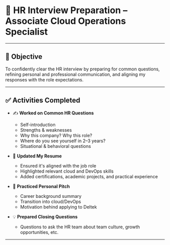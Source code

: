 # 💼 HR Interview Preparation – Associate Cloud Operations Specialist
---

## 📌 Objective

To confidently clear the HR interview by preparing for common questions, refining personal and professional communication, and aligning my responses with the role expectations.

---

## ✅ Activities Completed

- ✍️ **Worked on Common HR Questions**  
  - Self-introduction  
  - Strengths & weaknesses  
  - Why this company? Why this role?  
  - Where do you see yourself in 2–3 years?  
  - Situational & behavioral questions

- 📄 **Updated My Resume**  
  - Ensured it's aligned with the job role  
  - Highlighted relevant cloud and DevOps skills  
  - Added certifications, academic projects, and practical experience

- 💬 **Practiced Personal Pitch**  
  - Career background summary  
  - Transition into cloud/DevOps  
  - Motivation behind applying to Deltek

- 💡 **Prepared Closing Questions**  
  - Questions to ask the HR team about team culture, growth opportunities, etc.

---
